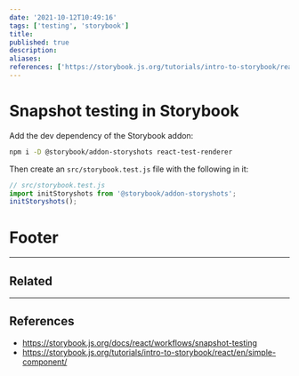 ```yaml
---
date: '2021-10-12T10:49:16'
tags: ['testing', 'storybook']
title: 
published: true
description:
aliases:
references: ['https://storybook.js.org/tutorials/intro-to-storybook/react/en/simple-component/', 'https://storybook.js.org/docs/react/workflows/snapshot-testing']
---
```


# Snapshot testing in Storybook

Add the dev dependency of the Storybook addon:
```bash
npm i -D @storybook/addon-storyshots react-test-renderer
```

Then create an `src/storybook.test.js` file with the following in it:
```js
// src/storybook.test.js
import initStoryshots from '@storybook/addon-storyshots';
initStoryshots();
```


# Footer

---
## Related

---

## References

- https://storybook.js.org/docs/react/workflows/snapshot-testing
- https://storybook.js.org/tutorials/intro-to-storybook/react/en/simple-component/